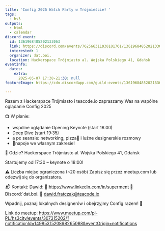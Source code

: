 ```yaml
---
title: 'Config 2025 Watch Party w Trójmieście! '
tags:
  - hs3
outputs:
  - html
  - calendar
discord_event:
  id: 1361968485202133063
  link: https://discord.com/events/762566311930101761/1361968485202133063
  interested: 1
  organizer: dat.boi.
  location: Hackerspace Trójmiasto al. Wojska Polskiego 41, Gdańsk
eventInfo:
  dates:
    extra:
      2025-05-07 17:30-21:30: null
featureImage: https://cdn.discordapp.com/guild-events/1361968485202133063/96dfd2dd22412f5a9d68eb570e42dfd9.png?size=1024

---
```


Razem z Hackerspace Trójmiasto i teacode.io zapraszamy Was na wspólne oglądanie Config 2025

📺 W planie:
- wspólne oglądanie Opening Keynote (start 18:00)
- Deep Dive (start 19:35)
- a po seansie: networking, pizza🍕 i luźne designerskie rozmowy
- 🧃napoje we własnym zakresie!

📍 Gdzie?
Hackerspace Trójmiasto
al. Wojska Polskiego 41, Gdańsk

Startujemy od 17:30 – keynote o 18:00!

 ⚠️ Liczba miejsc ograniczona (~20 osób)
Zapisz się przez meetup.com lub odezwij się do organizatora.

📬 Kontakt:
Dawid:
🔗 https://www.linkedin.com/in/superment
💬 Discord:`dat.boi. 
📧 dawid.fratczak@teacode.io

Wpadnij, poznaj lokalnych designerów i obejrzyjmy Config razem! 🚀

Link do meetup: https://www.meetup.com/pl-PL/hs3city/events/307315202/?notificationId=1498531520898265088&eventOrigin=notifications
